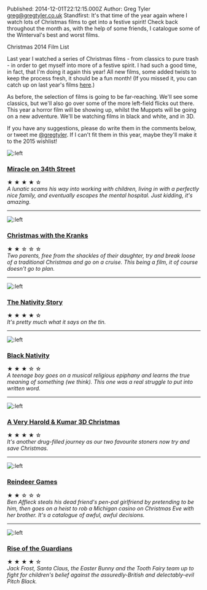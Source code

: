 Published: 2014-12-01T22:12:15.000Z
Author: Greg Tyler <greg@gregtyler.co.uk>
Standfirst: It's that time of the year again where I watch lots of Christmas films to get into a festive spirit! Check back throughout the month as, with the help of some friends, I catalogue some of the Winterval's best and worst films.

Christmas 2014 Film List

Last year I watched a series of Christmas films - from classics to pure trash - in order to get myself into more of a festive spirit. I had such a good time, in fact, that I'm doing it again this year! All new films, some added twists to keep the process fresh, it should be a fun month! (If you missed it, you can catch up on last year's films [here][1].)   

As before, the selection of films is going to be far-reaching. We'll see some classics, but we'll also go over some of the more left-field flicks out there. This year a horror film will be showing up, whilst the Muppets will be going on a new adventure. We'll be watching films in black and white, and in 3D.   

If you have any suggestions, please do write them in the comments below, or tweet me [@gregtyler][2]. If I can't fit them in this year, maybe they'll make it to the 2015 wishlist!   

![](/icon-miracle-34th.jpg ":left ")
### [Miracle on 34th Street][4]

★ ★ ★ ★ ☆   
_A lunatic scams his way into working with children, living in with a perfectly nice family, and eventually escapes the mental hospital. Just kidding, it's amazing._   

----

![](/icon-christmas-krank.jpg ":left ")
### [Christmas with the Kranks][6]

★ ★ ☆ ☆ ☆   
_Two parents, free from the shackles of their daughter, try and break loose of a traditional Christmas and go on a cruise. This being a film, it of course doesn't go to plan._   

----

![](/icon-nativity-story.jpg ":left ")
### [The Nativity Story][8]

★ ★ ★ ★ ☆   
_It's pretty much what it says on the tin._   

----

![](/icon-black-nativity.jpg ":left ")
### [Black Nativity][10]

★ ★ ★ ☆ ☆   
_A teenage boy goes on a musical religious epiphany and learns the true meaning of something (we think). This one was a real struggle to put into written word._   

----

![](/icon-harald-and-kumar-3.jpg ":left ")
### [A Very Harold & Kumar 3D Christmas][12]

★ ★ ★ ★ ☆   
_It's another drug-filled journey as our two favourite stoners now try and save Christmas._   

----

![](/icon-reindeer-games.jpg ":left ")
### [Reindeer Games][14]

★ ★ ☆ ☆ ☆   
_Ben Affleck steals his dead friend's pen-pal girlfriend by pretending to be him, then goes on a heist to rob a Michigan casino on Christmas Eve with her brother. It's a catalogue of awful, awful decisions._   

----

![](/icon-rise-of-the-guardians.jpg ":left ")
### [Rise of the Guardians][16]

★ ★ ★ ★ ☆   
_Jack Frost, Santa Claus, the Easter Bunny and the Tooth Fairy team up to fight for children's belief against the assuredly-British and delectably-evil Pitch Black._   


[1]: https://gregtyler.co.uk/christmas-2013-film-list/
[2]: https://twitter.com/gregtyler
[4]: https://gregtyler.co.uk/christmas-2014-miracle-on-34th-street/
[6]: https://gregtyler.co.uk/christmas-2014-christmas-with-the-kranks/
[8]: https://gregtyler.co.uk/christmas-2014-the-nativity-story/
[10]: https://gregtyler.co.uk/black-nativity/
[12]: https://gregtyler.co.uk/a-very-harold-kumar-3d-christmas/
[14]: https://gregtyler.co.uk/reindeer-games/
[16]: https://gregtyler.co.uk/rise-of-the-guardians/
[17]: https://www.flickr.com/photos/krypto/2142037358
